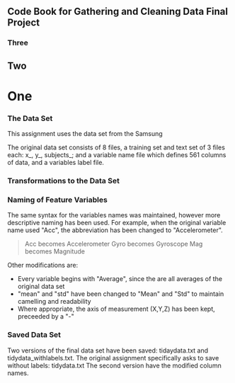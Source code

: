 
## Code Book for Gathering and Cleaning Data Final Project

### Three
## Two
# One

### The Data Set
This assignment uses the data set from the Samsung 

The original data set consists of 8 files, a training set and text set of 3 files each: x_, y_, subjects_; and a variable name file which defines 561 columns of data, and a variables label file.

### Transformations to the Data Set



### Naming of Feature Variables

The same syntax for the variables names was maintained, however more descriptive naming has been
used. For example, when the original variable name used "Acc", the abbreviation has been changed
to "Accelerometer".


> Acc becomes Accelerometer
> Gyro becomes Gyroscope
> Mag becomes Magnitude

Other modifications are:
- Every variable begins with "Average", since the are all averages of the original data set
- "mean" and "std" have been changed to "Mean" and "Std" to maintain camelling and readability
- Where appropriate, the axis of measurement (X,Y,Z) has been kept, preceeded by a "-"

### Saved Data Set

Two versions of the final data set have been saved: tidaydata.txt and tidydata_withlabels.txt.
The original assignment specifically asks to save without labels: tidydata.txt
The second version have the modified column names.
